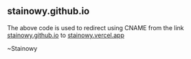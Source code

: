 ## stainowy.github.io
The above code is used to redirect using CNAME from the link [stainowy.github.io](https://stainowy.github.io) to [stainowy.vercel.app](https://stainowy.vercel.app)

~Stainowy
